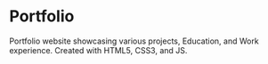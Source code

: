 # Portfolio
Portfolio website showcasing various projects, Education, and Work experience. Created with HTML5, CSS3, and JS.
